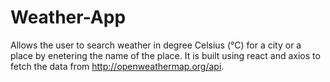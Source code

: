# Weather-App

Allows the user to search weather in degree Celsius (°C) for a city or a place by enetering the name of the place.
It is built using react and axios to fetch the data from http://openweathermap.org/api.
